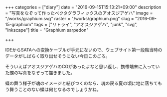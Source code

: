 +++
categories = ["diary"]
date = "2016-09-15T15:13:21+09:00"
description = "写真をなぞって作ったベクタグラフィックスのアオスジアゲハ"
image = "/works/graphium.svg"
raster = "/works/graphium.png"
slug = "2016-09-15-graphium"
tags = ["リトライ", "アオスジアゲハ", "junk", "svg", "Inkscape"]
title = "Graphium sarpedon"

+++

IDEからSATAへの変換ケーブルが手元にないので、ウェブサイト第一段階当時のデータがしばらく取り出せそうにない今日このごろ。

そういえばアオスジアゲハのCGがあったよなと思い返し、携帯端末に入っていた蝶の写真をなぞって描きました。

蝶の舞う様子が魂のイメージと結びつくのなら、魂の戻る夏の頃に地に落ちてもう舞うことのない蝶は何となるのでしょうかね。
